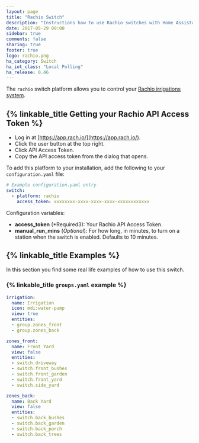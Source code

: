 ```yaml
---
layout: page
title: "Rachio Switch"
description: "Instructions how to use Rachio switches with Home Assistant."
date: 2017-05-29 09:00
sidebar: true
comments: false
sharing: true
footer: true
logo: rachio.png
ha_category: Switch
ha_iot_class: "Local Polling"
ha_release: 0.46
---
```


The `rachio` switch platform allows you to control your [Rachio irrigations system](http://rachio.com/).

## {% linkable_title Getting your Rachio API Access Token %}

- Log in at [https://app.rach.io/](https://app.rach.io/).
- Click the user button at the top right.
- Click API Access Token.
- Copy the API access token from the dialog that opens.

To add this platform to your installation, add the following to your `configuration.yaml` file:

```yaml
# Example configuration.yaml entry
switch:
  - platform: rachio
    access_token: xxxxxxxx-xxxx-xxxx-xxxx-xxxxxxxxxxxx
```

Configuration variables:

- **access_token** (*Required3): Your Rachio API Access Token.
- **manual_run_mins** (*Optional*): For how long, in minutes, to turn on a station when the switch is enabled. Defaults to 10 minutes.

## {% linkable_title Examples %}

In this section you find some real life examples of how to use this switch.

### {% linkable_title `groups.yaml` example %}


```yaml
irrigation:
  name: Irrigation
  icon: mdi:water-pump
  view: true
  entities:
  - group.zones_front
  - group.zones_back

zones_front:
  name: Front Yard
  view: false
  entities:
  - switch.driveway
  - switch.front_bushes
  - switch.front_garden
  - switch.front_yard
  - switch.side_yard

zones_back:
  name: Back Yard
  view: false
  entities:
  - switch.back_bushes
  - switch.back_garden
  - switch.back_porch
  - switch.back_trees
```
